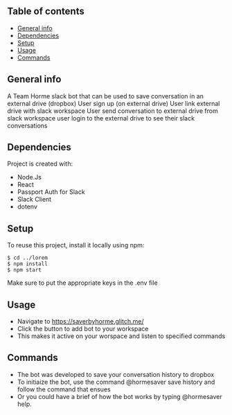 ## Table of contents
* [General info](#general-info)
* [Dependencies](#dependencies)
* [Setup](#setup)
* [Usage](#usage)
* [Commands](#commands)

## General info
A Team Horme slack bot that can be used to save conversation in an external drive (dropbox)
User sign up (on external drive)
User link external drive with slack workspace
User send conversation to external drive from slack workspace
user login to the external drive to see their slack conversations
	
## Dependencies
Project is created with:
* Node.Js
* React
* Passport Auth for Slack
* Slack Client
* dotenv
	
## Setup
To reuse this project, install it locally using npm:

```
$ cd ../lorem
$ npm install
$ npm start
```
Make sure to put the appropriate keys in the .env file
## Usage
* Navigate to https://saverbyhorme.glitch.me/
* Click the button to add bot to your workspace
* This makes it active on your worspace and listen to specified commands

## Commands
* The bot was developed to save your conversation history to dropbox
* To initiaize the bot, use the command @hormesaver save history and follow the command that ensues
* Or you could have a brief of how the bot works by typing @hormesaver help.
